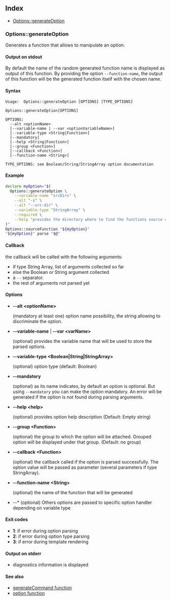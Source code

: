 ## Index

* [Options::generateOption](#optionsgenerateoption)

### Options::generateOption

Generates a function that allows to manipulate an option.

#### Output on stdout

By default the name of the random generated function name
is displayed as output of this function.
By providing the option `--function-name`, the output of this
function will be the generated function itself with the chosen name.

#### Syntax

```text
Usage:  Options::generateOption [OPTIONS] [TYPE_OPTIONS]

Options::generateOption[OPTIONS]

OPTIONS:
  --alt <optionName>
  [--variable-name | --var <optionVariableName>]
  [--variable-type <String|Function>]
  [--mandatory]
  [--help <String|Function>]
  [--group <Function>]
  [--callback <Function>]
  [--function-name <String>]

TYPE_OPTIONS: see Boolean/String/StringArray option documentation
```

#### Example

```bash
declare myOption="$(
  Options::generateOption \
    --variable-name "srcDirs" \
    --alt "-s" \
    --alt "--src-dir" \
    --variable-type "StringArray" \
    --required \
    --help "provides the directory where to find the functions source code."
)"
Options::sourceFunction "${myOption}"
"${myOption}" parse "$@"
```

#### Callback

the callback will be called with the following arguments:

* if type String Array, list of arguments collected so far
* else the Boolean or String argument collected
* a `--` separator.
* the rest of arguments not parsed yet

#### Options

* **--alt \<optionName\>**

  (mandatory at least one) option name possibility, the string allowing to discriminate the option.

* **--variable-name** | **--var \<varName\>**

  (optional) provides the variable name that will be used to store the parsed options.

* **--variable-type \<Boolean|String|StringArray\>**

  (optional) option type (default: Boolean)

* **--mandatory**

  (optional) as its name indicates, by default an option is optional. But using `--mandatory` you can make the option mandatory. An error will be generated if the option is not found during parsing arguments.

* **--help \<help\>**

  (optional) provides option help description (Default: Empty string)

* **--group \<Function\>**

  (optional) the group to which the option will be attached. Grouped option will be displayed under that group. (Default: no group)

* **--callback \<Function\>**

  (optional) the callback called if the option is parsed successfully. The option value will be passed as parameter (several parameters if type StringArray).

* **--function-name \<String\>**

  (optional) the name of the function that will be generated

* --* (optional) Others options are passed to specific option handler depending on variable type

#### Exit codes

* **1**: if error during option parsing
* **2**: if error during option type parsing
* **3**: if error during template rendering

#### Output on stderr

* diagnostics information is displayed

#### See also

* [generateCommand function](#/doc/guides/Options/generateCommand)
* [option function](#/doc/guides/Options/functionOption)
